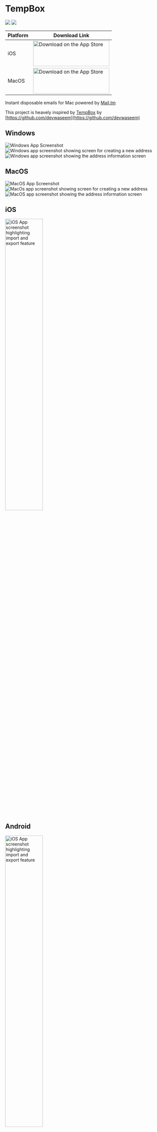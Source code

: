 # TempBox

<a href="https://raw.githubusercontent.com/rishi-singh26/TempBox-Flutter/main/LICENSE"><img src="https://img.shields.io/github/license/rishi-singh26/TempBox-Flutter"></a>
<a href="https://github.com/rishi-singh26/TempBox-Flutter/releases/"><img src="https://img.shields.io/github/v/release/rishi-singh26/TempBox-Flutter?display_name=tag"></a>

| Platform | Download Link |
|----------|---------------|
| iOS | <a href="https://apps.apple.com/us/app/tempbox/id6575345984?itscg=30200&itsct=apps_box_badge&mttnsubad=6575345984" style="display: inline-block;"><img src="https://toolbox.marketingtools.apple.com/api/v2/badges/download-on-the-app-store/black/en-us?releaseDate=1722038400" alt="Download on the App Store" style="width: 245px; height: 82px; vertical-align: middle; object-fit: contain;" /></a> |
| MacOS | <a href="https://apps.apple.com/us/app/tempbox-anonymous-emails/id6633421717?mt=12&itscg=30200&itsct=apps_box_badge&mttnsubad=6633421717" style="display: inline-block;"><img src="https://toolbox.marketingtools.apple.com/api/v2/badges/download-on-the-app-store/black/en-us?releaseDate=1723593600" alt="Download on the App Store" style="width: 245px; height: 82px; vertical-align: middle; object-fit: contain;" /></a> |
    


Instant disposable emails for Mac powered by [Mail.tm](https://mail.tm)

This project is heavely inspired by [TempBox](https://github.com/devwaseem/TempBox/tree/main) by [https://github.com/devwaseem](https://github.com/devwaseem)

## Windows

<img src="screenshots/windows/light/WindowsApp.png" alt="Windows App Screenshot"/>
<img src="screenshots/windows/dark/WindowsNewAddress.png" alt="Windows app screenshot showing screen for creating a new address"/>
<img src="screenshots/windows/light/WindowsAddressInfo.png" alt="Windows app screenshot showing the address information screen"/>

## MacOS

<img src="screenshots/macos/light/MacOsApp.png" alt="MacOS App Screenshot"/>
<img src="screenshots/macos/dark/MacOsNewAddress.png" alt="MacOs app screenshot showing screen for creating a new address"/>
<img src="screenshots/macos/light/MacOsAddressInfo.png" alt="MacOS app screenshot showing the address information screen"/>

## iOS

<!-- <img src="screenshots/ios/light/iOSApp.png" alt="MacOS App Screenshot" width="49%" alt="iOS App Screenshot" /> -->
<img src="screenshots/ios/light/iOSImportExport.png" alt="iOS App screenshot highlighting import and export feature" width="49%" />
<!-- <img src="screenshots/ios/light/iOSAddAddress.png" alt="iOS app screenshot showing screen for creating a new address" width="49%" /> -->
<!-- <img src="screenshots/ios/light/iOSAddressInfo.png" alt="iOS app screenshot showing address information screen" width="49%" /> -->


## Android

<!-- <img src="screenshots/android/light/AndroidApp.png" alt="MacOS App Screenshot" width="49%" alt="iOS App Screenshot" /> -->
<img src="screenshots/android/light/AndroidImportExport.png" alt="iOS App screenshot highlighting import and export feature" width="49%" />
<!-- <img src="screenshots/android/light/AndroidAddAddress.png" alt="iOS app screenshot showing screen for creating a new address" width="49%" /> -->
<!-- <img src="screenshots/android/light/AndroidAddressInfo.png" alt="iOS app screenshot showing address information screen" width="49%" /> -->



## Features
- [x] Multi-Platform Support
- [x] Export and Import email addresses
- [x] Create multiple accounts
- [x] Download attachemnts

## Dependencies
| Dependancy | Use |
|------------|-----|
|[mailtm_client](https://pub.dev/packages/mailtm_client) | for mail.tm API |
|[flutter_bloc](https://pub.dev/packages/flutter_bloc) | for state management |
|[hydrated_bloc](https://pub.dev/packages/hydrated_bloc) | for data persistance |
|[path_provider](https://pub.dev/packages/path_provider) | |
|[flutter_slidable](https://pub.dev/packages/flutter_slidable) | |
|[macos_ui](https://pub.dev/packages/macos_ui) | for creating macos UI |
|[fluent_ui](https://pub.dev/packages/fluent_ui) | for creating windows UI |
|[window_manager](https://pub.dev/packages/window_manager) | for managing window size, title bar, window buttons etc. |
|[url_launcher](https://pub.dev/packages/url_launcher) | for handling URLs |
|[flutter_widget_from_html_core](https://pub.dev/packages/flutter_widget_from_html_core) | for rendering HTML |
|[system_theme](https://pub.dev/packages/system_theme) | to get system accent color |
|[file_picker](https://pub.dev/packages/file_picker) | for import feature |
|[pull_down_button](https://pub.dev/packages/pull_down_button) | for iOS style dropdown button |
|[cupertino_modal_sheet](https://pub.dev/packages/cupertino_modal_sheet) | for iOS style modal sheet |


If you want to contribute to this project, you're always welcome!
You can contribute by filing issues, bugs and PRs.


## 📱 Contact
Connect with us on [Linkedin](https://www.linkedin.com/in/rishi-singh-b2226415b/)

## License

TempBox-Flutter is released under the MIT license. See [LICENSE](https://raw.githubusercontent.com/devwaseem/TempBox/main/LICENSE) for details.
